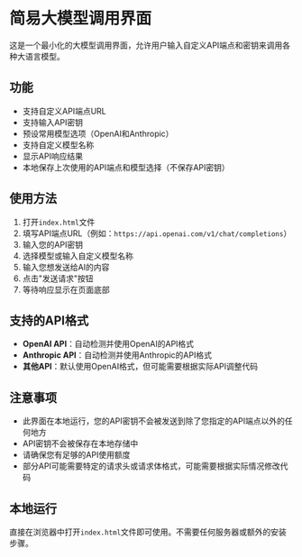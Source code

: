# 简易大模型调用界面

这是一个最小化的大模型调用界面，允许用户输入自定义API端点和密钥来调用各种大语言模型。

## 功能

- 支持自定义API端点URL
- 支持输入API密钥
- 预设常用模型选项（OpenAI和Anthropic）
- 支持自定义模型名称
- 显示API响应结果
- 本地保存上次使用的API端点和模型选择（不保存API密钥）

## 使用方法

1. 打开`index.html`文件
2. 填写API端点URL（例如：`https://api.openai.com/v1/chat/completions`）
3. 输入您的API密钥
4. 选择模型或输入自定义模型名称
5. 输入您想发送给AI的内容
6. 点击"发送请求"按钮
7. 等待响应显示在页面底部

## 支持的API格式

- **OpenAI API**：自动检测并使用OpenAI的API格式
- **Anthropic API**：自动检测并使用Anthropic的API格式
- **其他API**：默认使用OpenAI格式，但可能需要根据实际API调整代码

## 注意事项

- 此界面在本地运行，您的API密钥不会被发送到除了您指定的API端点以外的任何地方
- API密钥不会被保存在本地存储中
- 请确保您有足够的API使用额度
- 部分API可能需要特定的请求头或请求体格式，可能需要根据实际情况修改代码

## 本地运行

直接在浏览器中打开`index.html`文件即可使用。不需要任何服务器或额外的安装步骤。
